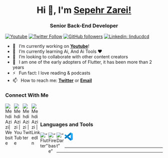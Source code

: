<h1 align="center"> Hi 👋, I'm <a href="">Sepehr Zarei!</a></h1>
<h3 align="center">Senior Back-End Developer</h3>

[![Youtube](https://img.shields.io/static/v1?label=linducdcd&message=Subscribe&logo=YouTube&color=FF0000&style=for-the-badge)][youtube]
[![Twitter Follow](https://img.shields.io/twitter/follow/linducdcd?color=1DA1F2&label=Followers&logo=twitter&style=for-the-badge)][twitter]
[![GitHub followers](https://img.shields.io/github/followers/linducdcd?logo=GitHub&style=for-the-badge)][github]
[![Linkedin: linducdcd](https://img.shields.io/badge/-CONNECT-blue?style=for-the-badge&logo=Linkedin&link=https://www.linkedin.com/in/linducdcd/)][linkedin]

- 🔭 &ensp;I’m currently working on [**Youtube**][youtube]!
- 🌱 &ensp;I’m currently learning Ai, And Ai Tools ❤️
- 👯 &ensp;I’m looking to collaborate with other content creators
- 🗿 &ensp;I am one of the early adopters of Flutter, it has been more than 2 years
- ⚡ &ensp;Fun fact: I love reading & podcasts
- 📫 &ensp;How to reach me: [**Twitter**][twitter] or [**Email**][email]

### Connect With Me

[<img align="left" alt="Mehdi Azizi| Website" width="28px" src="https://firebasestorage.googleapis.com/v0/b/web-johannesmilke.appspot.com/o/other%2Fsocial%2Fwebsite.png?alt=media" />][website]
[<img align="left" alt="Mehdi Azizi | YouTube" width="28px" src="https://firebasestorage.googleapis.com/v0/b/web-johannesmilke.appspot.com/o/other%2Fsocial%2Fyoutube.png?alt=media" />][youtube]
[<img align="left" alt="Mehdi Azizi | Twitter" width="28px" src="https://firebasestorage.googleapis.com/v0/b/web-johannesmilke.appspot.com/o/other%2Fsocial%2Ftwitter.png?alt=media" />][twitter]
[<img align="left" alt="Mehdi Azizi | LinkedIn" width="28px" src="https://firebasestorage.googleapis.com/v0/b/web-johannesmilke.appspot.com/o/other%2Fsocial%2Flinkedin.png?alt=media" />][linkedin]

<!--[<img align="left" alt="Mehdi Azizi | Instagram" width="28px" src="https://firebasestorage.googleapis.com/v0/b/web-johannesmilke.appspot.com/o/other%2Fsocial%2Finstagram.png?alt=media" />][instagram]
[<img align="left" alt="Mehdi Azizi | Facebook" width="28px" src="https://firebasestorage.googleapis.com/v0/b/web-johannesmilke.appspot.com/o/other%2Fsocial%2Ffacebook.png?alt=media" />][facebook]
[<img align="left" alt="Mehdi Azizi | Medium" width="28px" src="https://firebasestorage.googleapis.com/v0/b/web-johannesmilke.appspot.com/o/other%2Fsocial%2Fmedium.png?alt=media" />][medium] -->


<br />
<br />

### Languages and Tools
[<img align="left" alt=“Flutter” width="26px" src="https://www.vectorlogo.zone/logos/flutterio/flutterio-icon.svg" />][youtube]
[<img align="left" alt=“Firebase” width="26px" src="https://www.vectorlogo.zone/logos/firebase/firebase-icon.svg" />][youtube]
[<img align="left" alt=“Dart” width="26px" src="https://www.vectorlogo.zone/logos/dartlang/dartlang-icon.svg" />][youtube]
[<img align="left" alt=“Github” width="26px" src="https://raw.githubusercontent.com/github/explore/80688e429a7d4ef2fca1e82350fe8e3517d3494d/topics/visual-studio-code/visual-studio-code.png" />][youtube]



<br />
<br />

---


---



[website]: https://it-courses.co.ua
[twitter]: https://twitter.com/intent/follow?original_referer=https%3A%2F%2Fgithub.com%2Flinducdcd&screen_name=linducdcd
[youtube]: https://www.youtube.com/channel/UCXacl-7wsi6yC7txKgrw5ng?sub_confirmation=1
[linkedin]: https://linkedin.com/in/linducdcd
[github]: https://github.com/lind-ucdcd
[instagram]: https://www.instagram.com/linducdcd
[facebook]: https://www.facebook.com/linducdcd
[medium]: https://medium.com/@linducdcd
[email]: mailto:info@it-courses.co.ua
